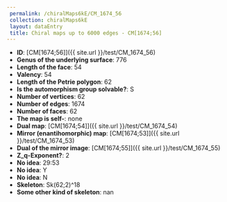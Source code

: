 ```yaml
--- 
 permalink: /chiralMaps6kE/CM_1674_56 
 collection: chiralMaps6kE
 layout: dataEntry
 title: Chiral maps up to 6000 edges - CM[1674;56]
---
```


- **ID**: [CM[1674;56]]({{ site.url }}/test/CM_1674_56)
- **Genus of the underlying surface**: 776
- **Length of the face**: 54
- **Valency**: 54
- **Length of the Petrie polygon**: 62
- **Is the automorphism group solvable?**: S
- **Number of vertices**: 62
- **Number of edges**: 1674
- **Number of faces**: 62
- **The map is self-**: none
- **Dual map**: [CM[1674;54]]({{ site.url }}/test/CM_1674_54)
- **Mirror (enantihomorphic) map**: [CM[1674;53]]({{ site.url }}/test/CM_1674_53)
- **Dual of the mirror image**: [CM[1674;55]]({{ site.url }}/test/CM_1674_55)
- **Z_q-Exponent?**: 2
- **No idea**:  29:53
- **No idea**: Y
- **No idea**: N
- **Skeleton**: Sk(62;2)^18
- **Some other kind of skeleton**: nan
